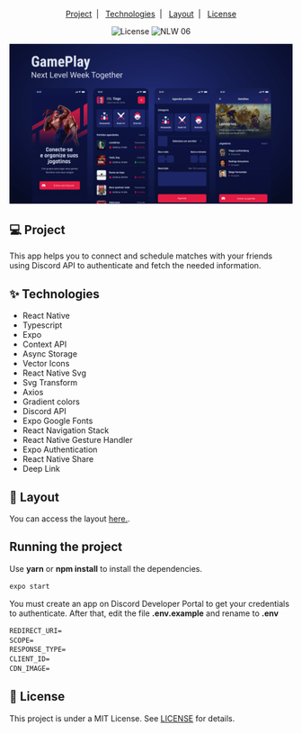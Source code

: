 <p align="center">
  <a href="#-project">Project</a>&nbsp;&nbsp;|&nbsp;&nbsp;
  <a href="#-tecnologias">Technologies</a>&nbsp;&nbsp;|&nbsp;&nbsp;
  <a href="#-layout">Layout</a>&nbsp;&nbsp;|&nbsp;&nbsp;
  <a href="#memo-licença">License</a>
</p>

<p align="center">
  <img alt="License" src="https://img.shields.io/static/v1?label=license&message=MIT&color=E51C44&labelColor=0A1033">

 <img src="https://img.shields.io/static/v1?label=NLW&message=06&color=E51C44&labelColor=0A1033" alt="NLW 06" />
</p>


![cover](.github/cover.png?style=flat)


## 💻 Project

This app helps you to connect and schedule matches with your friends using Discord API to authenticate and fetch the needed information.

## ✨ Technologies

* React Native
* Typescript
* Expo
* Context API
* Async Storage
* Vector Icons
* React Native Svg  
* Svg Transform
* Axios
* Gradient colors
* Discord API
* Expo Google Fonts
* React Navigation Stack
* React Native Gesture Handler
* Expo Authentication
* React Native Share
* Deep Link

## 🔖 Layout

You can access the layout [here.](https://www.figma.com/file/0kv33XYjvOgvKGKHBaiR07/GamePlay-NLW-Together?node-id=58913%3A83). 


## Running the project

Use **yarn** or **npm install** to install the dependencies.

```cl
expo start
```

You must create an app on Discord Developer Portal to get your credentials to authenticate. After that, edit the file **.env.example** and rename to **.env**
 
 ```cl
REDIRECT_URI=
SCOPE=
RESPONSE_TYPE=
CLIENT_ID=
CDN_IMAGE=
```


## 📄 License

This project is under a MIT License. See [LICENSE](LICENSE.md) for details.
